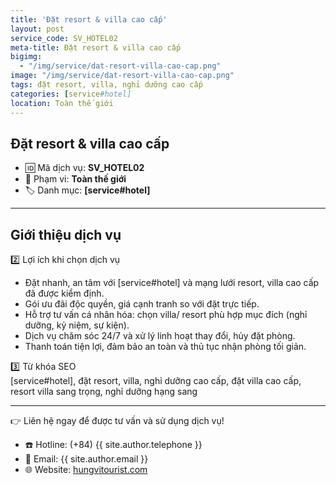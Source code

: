```yaml
---
title: 'Đặt resort & villa cao cấp'
layout: post
service_code: SV_HOTEL02
meta-title: Đặt resort & villa cao cấp
bigimg:
  - "/img/service/dat-resort-villa-cao-cap.png"
image: "/img/service/dat-resort-villa-cao-cap.png"
tags: đặt resort, villa, nghỉ dưỡng cao cấp
categories: [service#hotel]
location: Toàn thế giới
---
```


## Đặt resort & villa cao cấp

- 🆔 Mã dịch vụ: **SV_HOTEL02**
- 📍 Phạm vi: **Toàn thế giới**
- 🏷️ Danh mục: **[service#hotel]**

---

## Giới thiệu dịch vụ

2️⃣ Lợi ích khi chọn dịch vụ  
- Đặt nhanh, an tâm với [service#hotel] và mạng lưới resort, villa cao cấp đã được kiểm định.  
- Gói ưu đãi độc quyền, giá cạnh tranh so với đặt trực tiếp.  
- Hỗ trợ tư vấn cá nhân hóa: chọn villa/ resort phù hợp mục đích (nghỉ dưỡng, kỷ niệm, sự kiện).  
- Dịch vụ chăm sóc 24/7 và xử lý linh hoạt thay đổi, hủy đặt phòng.  
- Thanh toán tiện lợi, đảm bảo an toàn và thủ tục nhận phòng tối giản.

3️⃣ Từ khóa SEO  
[service#hotel], đặt resort, villa, nghỉ dưỡng cao cấp, đặt villa cao cấp, resort villa sang trọng, nghỉ dưỡng hạng sang

---

👉 Liên hệ ngay để được tư vấn và sử dụng dịch vụ!

- ☎️ Hotline: (+84) {{ site.author.telephone }}
- 📧 Email: {{ site.author.email }}
- 🌐 Website: [hungvitourist.com](https://hungvitourist.com)

